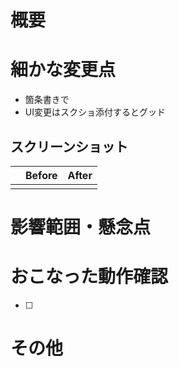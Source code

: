 # 概要

<!-- このプルリクの背景が書かれていると最高 -->


# 細かな変更点

- 箇条書きで
- UI変更はスクショ添付するとグッド

## スクリーンショット

<!-- Command + Shift + Control + 4 でスクリーンショットして Command + V でここに貼り付けるのが楽。以下のテーブルは必要に応じて使ってください -->

|       | Before | After |
| :---: | :----: | :---: |
|  |  |  |


# 影響範囲・懸念点

<!-- レビュアーに見てほしい点、影響しそうな機能 -->


# おこなった動作確認

<!-- おこなった動作確認を箇条書きで -->
* [ ] 


# その他

<!-- レビュアーへのメッセージや一言などあれば -->